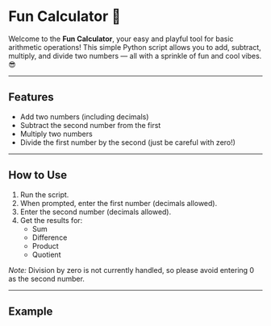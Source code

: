 # Fun Calculator 🎉

Welcome to the **Fun Calculator**, your easy and playful tool for basic arithmetic operations! This simple Python script allows you to add, subtract, multiply, and divide two numbers — all with a sprinkle of fun and cool vibes. 😎

---

## Features

- Add two numbers (including decimals)
- Subtract the second number from the first
- Multiply two numbers
- Divide the first number by the second (just be careful with zero!)

---

## How to Use

1. Run the script.
2. When prompted, enter the first number (decimals allowed).
3. Enter the second number (decimals allowed).
4. Get the results for:
   - Sum
   - Difference
   - Product
   - Quotient

*Note:* Division by zero is not currently handled, so please avoid entering 0 as the second number.

---

## Example
